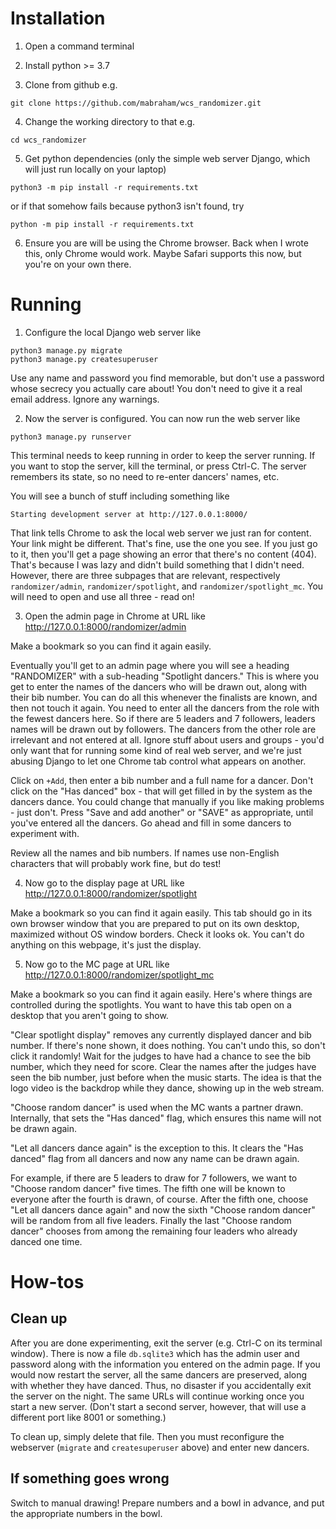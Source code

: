 # Installation

1. Open a command terminal

2. Install python >= 3.7

3. Clone from github e.g.

```
git clone https://github.com/mabraham/wcs_randomizer.git
```

4. Change the working directory to that e.g.

```
cd wcs_randomizer
```

5. Get python dependencies (only the simple web server Django, which will just run locally on your laptop)

```
python3 -m pip install -r requirements.txt
```

or if that somehow fails because python3 isn't found, try

```
python -m pip install -r requirements.txt
```

6. Ensure you are will be using the Chrome browser.
Back when I wrote this, only Chrome would work.
Maybe Safari supports this now, but you're on your own there.

# Running

1. Configure the local Django web server like

```
python3 manage.py migrate
python3 manage.py createsuperuser
```

Use any name and password you find memorable, but don't use a password whose secrecy you actually care about!
You don't need to give it a real email address.
Ignore any warnings.

2. Now the server is configured. You can now run the web server like

```
python3 manage.py runserver
```

This terminal needs to keep running in order to keep the server running.
If you want to stop the server, kill the terminal, or press Ctrl-C.
The server remembers its state, so no need to re-enter dancers' names, etc.

You will see a bunch of stuff including something like

```
Starting development server at http://127.0.0.1:8000/
```

That link tells Chrome to ask the local web server we just ran for content.
Your link might be different.
That's fine, use the one you see.
If you just go to it, then you'll get a page showing an error that there's no content (404).
That's because I was lazy and didn't build something that I didn't need.
However, there are three subpages that are relevant, respectively `randomizer/admin`, `randomizer/spotlight`, and `randomizer/spotlight_mc`.
You will need to open and use all three - read on!

3. Open the admin page in Chrome at URL like http://127.0.0.1:8000/randomizer/admin

Make a bookmark so you can find it again easily.

Eventually you'll get to an admin page where you will see a heading "RANDOMIZER" with a sub-heading "Spotlight dancers."
This is where you get to enter the names of the dancers who will be drawn out, along with their bib number.
You can do all this whenever the finalists are known, and then not touch it again.
You need to enter all the dancers from the role with the fewest dancers here.
So if there are 5 leaders and 7 followers, leaders names will be drawn out by followers.
The dancers from the other role are irrelevant and not entered at all.
Ignore stuff about users and groups - you'd only want that for running some kind of real web server, and we're just abusing Django to let one Chrome tab control what appears on another.

Click on `+Add`, then enter a bib number and a full name for a dancer.
Don't click on the "Has danced" box - that will get filled in by the system as the dancers dance.
You could change that manually if you like making problems - just don't.
Press "Save and add another" or "SAVE" as appropriate, until you've entered all the dancers.
Go ahead and fill in some dancers to experiment with.

Review all the names and bib numbers.
If names use non-English characters that will probably work fine, but do test!

4. Now go to the display page at URL like http://127.0.0.1:8000/randomizer/spotlight

Make a bookmark so you can find it again easily.
This tab should go in its own browser window that you are prepared to put on its own desktop, maximized without OS window borders.
Check it looks ok.
You can't do anything on this webpage, it's just the display.

5. Now go to the MC page at URL like http://127.0.0.1:8000/randomizer/spotlight_mc

Make a bookmark so you can find it again easily.
Here's where things are controlled during the spotlights.
You want to have this tab open on a desktop that you aren't going to show.

"Clear spotlight display" removes any currently displayed dancer and bib number.
If there's none shown, it does nothing.
You can't undo this, so don't click it randomly!
Wait for the judges to have had a chance to see the bib number, which they need for score.
Clear the names after the judges have seen the bib number, just before when the music starts.
The idea is that the logo video is the backdrop while they dance, showing up in the web stream.

"Choose random dancer" is used when the MC wants a partner drawn.
Internally, that sets the "Has danced" flag, which ensures this name will not be drawn again.

"Let all dancers dance again" is the exception to this.
It clears the "Has danced" flag from all dancers and now any name can be drawn again.

For example, if there are 5 leaders to draw for 7 followers, we want to "Choose random dancer" five times.
The fifth one will be known to everyone after the fourth is drawn, of course.
After the fifth one, choose "Let all dancers dance again" and now the sixth "Choose random dancer" will be random from all five leaders.
Finally the last "Choose random dancer" chooses from among the remaining four leaders who already danced one time.

# How-tos

## Clean up

After you are done experimenting, exit the server (e.g. Ctrl-C on its terminal window).
There is now a file `db.sqlite3` which has the admin user and password along with the information you entered on the admin page.
If you would now restart the server, all the same dancers are preserved, along with whether they have danced.
Thus, no disaster if you accidentally exit the server on the night.
The same URLs will continue working once you start a new server.
(Don't start a second server, however, that will use a different port like 8001 or something.)

To clean up, simply delete that file.
Then you must reconfigure the webserver (`migrate` and `createsuperuser` above) and enter new dancers.

## If something goes wrong

Switch to manual drawing! Prepare numbers and a bowl in advance, and put the appropriate numbers in the bowl.
